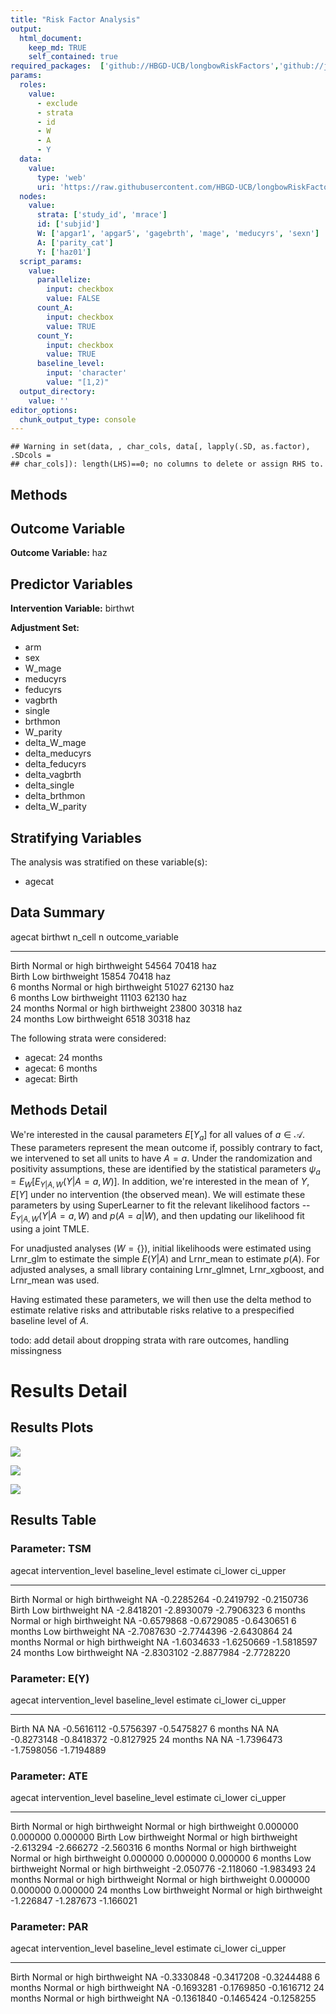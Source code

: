 ```yaml
---
title: "Risk Factor Analysis"
output: 
  html_document:
    keep_md: TRUE
    self_contained: true
required_packages:  ['github://HBGD-UCB/longbowRiskFactors','github://jeremyrcoyle/skimr@vector_types', 'github://tlverse/delayed']
params:
  roles:
    value:
      - exclude
      - strata
      - id
      - W
      - A
      - Y
  data: 
    value: 
      type: 'web'
      uri: 'https://raw.githubusercontent.com/HBGD-UCB/longbowRiskFactors/master/inst/sample_data/birthwt_data.rdata'
  nodes:
    value:
      strata: ['study_id', 'mrace']
      id: ['subjid']
      W: ['apgar1', 'apgar5', 'gagebrth', 'mage', 'meducyrs', 'sexn']
      A: ['parity_cat']
      Y: ['haz01']
  script_params:
    value:
      parallelize:
        input: checkbox
        value: FALSE
      count_A:
        input: checkbox
        value: TRUE
      count_Y:
        input: checkbox
        value: TRUE        
      baseline_level:
        input: 'character'
        value: "[1,2)"
  output_directory:
    value: ''
editor_options: 
  chunk_output_type: console
---
```







```
## Warning in set(data, , char_cols, data[, lapply(.SD, as.factor), .SDcols =
## char_cols]): length(LHS)==0; no columns to delete or assign RHS to.
```

## Methods
## Outcome Variable

**Outcome Variable:** haz

## Predictor Variables

**Intervention Variable:** birthwt

**Adjustment Set:**

* arm
* sex
* W_mage
* meducyrs
* feducyrs
* vagbrth
* single
* brthmon
* W_parity
* delta_W_mage
* delta_meducyrs
* delta_feducyrs
* delta_vagbrth
* delta_single
* delta_brthmon
* delta_W_parity

## Stratifying Variables

The analysis was stratified on these variable(s):

* agecat

## Data Summary

agecat      birthwt                       n_cell       n  outcome_variable 
----------  ---------------------------  -------  ------  -----------------
Birth       Normal or high birthweight     54564   70418  haz              
Birth       Low birthweight                15854   70418  haz              
6 months    Normal or high birthweight     51027   62130  haz              
6 months    Low birthweight                11103   62130  haz              
24 months   Normal or high birthweight     23800   30318  haz              
24 months   Low birthweight                 6518   30318  haz              


The following strata were considered:

* agecat: 24 months
* agecat: 6 months
* agecat: Birth



## Methods Detail

We're interested in the causal parameters $E[Y_a]$ for all values of $a \in \mathcal{A}$. These parameters represent the mean outcome if, possibly contrary to fact, we intervened to set all units to have $A=a$. Under the randomization and positivity assumptions, these are identified by the statistical parameters $\psi_a=E_W[E_{Y|A,W}(Y|A=a,W)]$.  In addition, we're interested in the mean of $Y$, $E[Y]$ under no intervention (the observed mean). We will estimate these parameters by using SuperLearner to fit the relevant likelihood factors -- $E_{Y|A,W}(Y|A=a,W)$ and $p(A=a|W)$, and then updating our likelihood fit using a joint TMLE.

For unadjusted analyses ($W=\{\}$), initial likelihoods were estimated using Lrnr_glm to estimate the simple $E(Y|A)$ and Lrnr_mean to estimate $p(A)$. For adjusted analyses, a small library containing Lrnr_glmnet, Lrnr_xgboost, and Lrnr_mean was used.

Having estimated these parameters, we will then use the delta method to estimate relative risks and attributable risks relative to a prespecified baseline level of $A$.

todo: add detail about dropping strata with rare outcomes, handling missingness







# Results Detail

## Results Plots
![](/tmp/d3c660c7-db56-457f-84de-9963caa23074/2460d203-fc91-4cc9-ab19-1ad770eb7dff/REPORT_files/figure-html/plot_tsm-1.png)<!-- -->



![](/tmp/d3c660c7-db56-457f-84de-9963caa23074/2460d203-fc91-4cc9-ab19-1ad770eb7dff/REPORT_files/figure-html/plot_ate-1.png)<!-- -->



![](/tmp/d3c660c7-db56-457f-84de-9963caa23074/2460d203-fc91-4cc9-ab19-1ad770eb7dff/REPORT_files/figure-html/plot_par-1.png)<!-- -->

## Results Table

### Parameter: TSM


agecat      intervention_level           baseline_level      estimate     ci_lower     ci_upper
----------  ---------------------------  ---------------  -----------  -----------  -----------
Birth       Normal or high birthweight   NA                -0.2285264   -0.2419792   -0.2150736
Birth       Low birthweight              NA                -2.8418201   -2.8930079   -2.7906323
6 months    Normal or high birthweight   NA                -0.6579868   -0.6729085   -0.6430651
6 months    Low birthweight              NA                -2.7087630   -2.7744396   -2.6430864
24 months   Normal or high birthweight   NA                -1.6034633   -1.6250669   -1.5818597
24 months   Low birthweight              NA                -2.8303102   -2.8877984   -2.7728220


### Parameter: E(Y)


agecat      intervention_level   baseline_level      estimate     ci_lower     ci_upper
----------  -------------------  ---------------  -----------  -----------  -----------
Birth       NA                   NA                -0.5616112   -0.5756397   -0.5475827
6 months    NA                   NA                -0.8273148   -0.8418372   -0.8127925
24 months   NA                   NA                -1.7396473   -1.7598056   -1.7194889


### Parameter: ATE


agecat      intervention_level           baseline_level                 estimate    ci_lower    ci_upper
----------  ---------------------------  ---------------------------  ----------  ----------  ----------
Birth       Normal or high birthweight   Normal or high birthweight     0.000000    0.000000    0.000000
Birth       Low birthweight              Normal or high birthweight    -2.613294   -2.666272   -2.560316
6 months    Normal or high birthweight   Normal or high birthweight     0.000000    0.000000    0.000000
6 months    Low birthweight              Normal or high birthweight    -2.050776   -2.118060   -1.983493
24 months   Normal or high birthweight   Normal or high birthweight     0.000000    0.000000    0.000000
24 months   Low birthweight              Normal or high birthweight    -1.226847   -1.287673   -1.166021


### Parameter: PAR


agecat      intervention_level           baseline_level      estimate     ci_lower     ci_upper
----------  ---------------------------  ---------------  -----------  -----------  -----------
Birth       Normal or high birthweight   NA                -0.3330848   -0.3417208   -0.3244488
6 months    Normal or high birthweight   NA                -0.1693281   -0.1769850   -0.1616712
24 months   Normal or high birthweight   NA                -0.1361840   -0.1465424   -0.1258255
